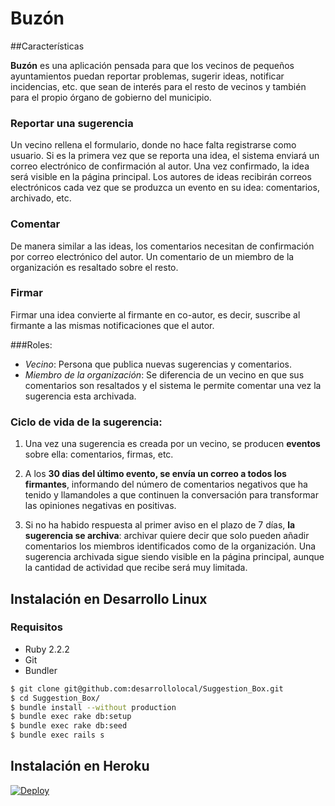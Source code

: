 # Buzón

##Características

**Buzón** es una aplicación pensada para que los vecinos de pequeños ayuntamientos
puedan reportar problemas, sugerir ideas, notificar incidencias, etc. que
sean de interés para el resto de vecinos y también para el propio órgano de
gobierno del municipio.


### Reportar una sugerencia
Un vecino rellena el formulario, donde no hace falta registrarse como usuario.
Si es la primera vez que se reporta una idea, el sistema enviará un correo electrónico de
confirmación al autor. Una vez confirmado, la idea será visible en la página principal.
Los autores de ideas recibirán correos electrónicos cada vez que se produzca un evento en su idea: comentarios, archivado, etc.

### Comentar
De manera similar a las ideas, los comentarios necesitan de confirmación por correo electrónico del autor. Un comentario de un miembro de la organización es resaltado sobre el resto.

### Firmar
Firmar una idea convierte al firmante en co-autor, es decir, suscribe al firmante a las mismas notificaciones que el autor.

###Roles:
- *Vecino*: Persona que publica nuevas sugerencias y comentarios.
- *Miembro de la organización*: Se diferencia de un vecino en que sus comentarios son resaltados y
el sistema le permite comentar una vez la sugerencia esta archivada.

### Ciclo de vida de la sugerencia:

1. Una vez una sugerencia es creada por un vecino, se producen **eventos** sobre ella: comentarios, firmas, etc.

2. A los **30 dias del último evento, se envía un correo a todos los firmantes**, informando del número de comentarios negativos que ha tenido y llamandoles a que continuen la conversación para transformar las opiniones negativas en positivas.

3. Si no ha habido respuesta al primer aviso en el plazo de 7 días, **la sugerencia se archiva**: archivar quiere decir que solo pueden añadir comentarios los miembros identificados como de la organización. Una sugerencia archivada sigue siendo visible en la página principal, aunque la cantidad de actividad que recibe será muy limitada.

## Instalación en Desarrollo Linux

### Requisitos
 - Ruby 2.2.2
 - Git
 - Bundler

```bash
$ git clone git@github.com:desarrollolocal/Suggestion_Box.git
$ cd Suggestion_Box/
$ bundle install --without production
$ bundle exec rake db:setup
$ bundle exec rake db:seed
$ bundle exec rails s
```

## Instalación en Heroku
[![Deploy](https://www.herokucdn.com/deploy/button.png)](https://heroku.com/deploy)
